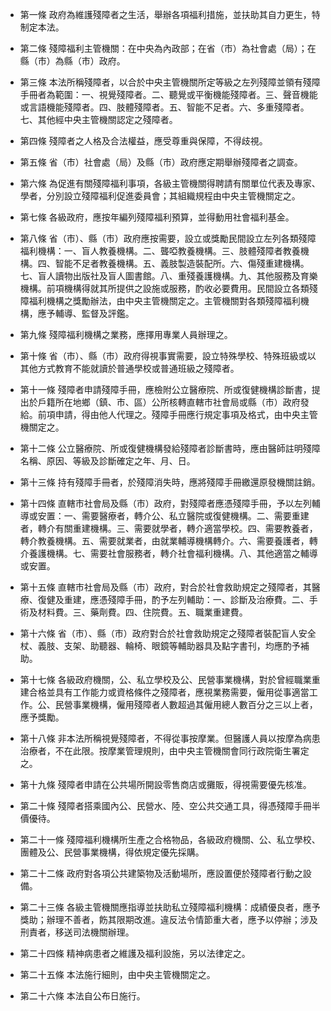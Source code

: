 * 第一條 政府為維護殘障者之生活，舉辦各項福利措施，並扶助其自力更生，特制定本法。

* 第二條 殘障福利主管機關：在中央為內政部；在省（市）為社會處（局）；在縣（市）為縣（市）政府。

* 第三條 本法所稱殘障者，以合於中央主管機關所定等級之左列殘障並領有殘障手冊者為範圍：一、視覺殘障者。二、聽覺或平衡機能殘障者。三、聲音機能或言語機能殘障者。四、肢體殘障者。五、智能不足者。六、多重殘障者。七、其他經中央主管機關認定之殘障者。

* 第四條 殘障者之人格及合法權益，應受尊重與保障，不得歧視。

* 第五條 省（市）社會處（局）及縣（市）政府應定期舉辦殘障者之調查。

* 第六條 為促進有關殘障福利事項，各級主管機關得聘請有關單位代表及專家、學者，分別設立殘障福利促進委員會；其組織規程由中央主管機關定之。

* 第七條 各級政府，應按年編列殘障福利預算，並得動用社會福利基金。

* 第八條 省（市）、縣（市）政府應按需要，設立或獎勵民間設立左列各類殘障福利機構：一、盲人教養機構。二、聾啞教養機構。三、肢體殘障者教養機構。四、智能不足者教養機構。五、義肢製造裝配所。六、傷殘重建機構。七、盲人讀物出版社及盲人圖書館。八、重殘養護機構。九、其他服務及育樂機構。前項機構得就其所提供之設施或服務，酌收必要費用。民間設立各類殘障福利機構之獎勵辦法，由中央主管機關定之。主管機關對各類殘障福利機構，應予輔導、監督及評鑑。

* 第九條 殘障福利機構之業務，應擇用專業人員辦理之。

* 第十條 省（市）、縣（市）政府得視事實需要，設立特殊學校、特殊班級或以其他方式教育不能就讀於普通學校或普通班級之殘障者。

* 第十一條 殘障者申請殘障手冊，應檢附公立醫療院、所或復健機構診斷書，提出於戶籍所在地鄉（鎮、市、區）公所核轉直轄市社會局或縣（市）政府發給。前項申請，得由他人代理之。殘障手冊應行規定事項及格式，由中央主管機關定之。

* 第十二條 公立醫療院、所或復健機構發給殘障者診斷書時，應由醫師註明殘障名稱、原因、等級及診斷確定之年、月、日。

* 第十三條 持有殘障手冊者，於殘障消失時，應將殘障手冊繳還原發機關註銷。

* 第十四條 直轄市社會局及縣（市）政府，對殘障者應憑殘障手冊，予以左列輔導或安置：一、需要醫療者，轉介公、私立醫院或復健機構。二、需要重建者，轉介有關重建機構。三、需要就學者，轉介適當學校。四、需要教養者，轉介教養機構。五、需要就業者，由就業輔導機構轉介。六、需要養護者，轉介養護機構。七、需要社會服務者，轉介社會福利機構。八、其他適當之輔導或安置。

* 第十五條 直轄市社會局及縣（市）政府，對合於社會救助規定之殘障者，其醫療、復健及重建，應憑殘障手冊，酌予左列輔助：一、診斷及治療費。二、手術及材料費。三、藥劑費。四、住院費。五、職業重建費。

* 第十六條 省（市）、縣（市）政府對合於社會救助規定之殘障者裝配盲人安全杖、義肢、支架、助聽器、輪椅、眼鏡等輔助器具及點字書刊，均應酌予補助。

* 第十七條 各級政府機關，公、私立學校及公、民營事業機構，對於曾經職業重建合格並具有工作能力或資格條件之殘障者，應視業務需要，僱用從事適當工作。公、民營事業機構，僱用殘障者人數超過其僱用總人數百分之三以上者，應予獎勵。

* 第十八條 非本法所稱視覺殘障者，不得從事按摩業。但醫護人員以按摩為病患治療者，不在此限。按摩業管理規則，由中央主管機關會同行政院衛生署定之。

* 第十九條 殘障者申請在公共場所開設零售商店或攤販，得視需要優先核准。

* 第二十條 殘障者搭乘國內公、民營水、陸、空公共交通工具，得憑殘障手冊半價優待。

* 第二十一條 殘障福利機構所生產之合格物品，各級政府機關、公、私立學校、團體及公、民營事業機構，得依規定優先採購。

* 第二十二條 政府對各項公共建築物及活動場所，應設置便於殘障者行動之設備。

* 第二十三條 各級主管機關應指導並扶助私立殘障福利機構：成績優良者，應予獎助；辦理不善者，飭其限期改進。違反法令情節重大者，應予以停辦；涉及刑責者，移送司法機關辦理。

* 第二十四條 精神病患者之維護及福利設施，另以法律定之。

* 第二十五條 本法施行細則，由中央主管機關定之。

* 第二十六條 本法自公布日施行。

